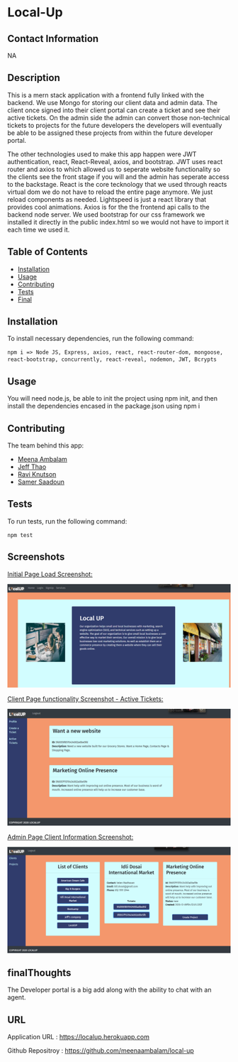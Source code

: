 # Local-Up
## Contact Information
NA
## Description
This is a mern stack application with a frontend fully linked with the backend. We use Mongo for storing our client data and admin data. The client once signed into their client portal can create a ticket and see their active tickets. On the admin side the admin can convert those non-technical tickets to projects for the future developers the developers will eventually be able to be assigned these projects from within the future developer portal. 

The other technologies used to make this app happen were JWT authentication, react, React-Reveal, axios, and bootstrap. JWT uses react router and axios to which allowed us to seperate website functionality so the clients see the front stage if you will and the admin has seperate access to the backstage. React is the core tecknology that we used through reacts virtual dom we do not have to reload the entire page anymore. We just reload components as needed. Lightspeed is just a react library that provides cool animations. Axios is for the the frontend api calls to the backend node server. We used bootstrap for our css framework we installed it directly in the public index.html so we would not have to import it each time we used it. 
## Table of Contents 
* [Installation](#installation)
* [Usage](#usage)
* [Contributing](#contributing)
* [Tests](#tests)
* [Final](#finalThoughts)

## Installation
To install necessary dependencies, run the following command:
```
npm i => Node JS, Express, axios, react, react-router-dom, mongoose, react-bootstrap, concurrently, react-reveal, nodemon, JWT, Bcrypts
```
## Usage
You will need node.js, be able to init the project using npm init, and then install the dependencies encased in the package.json using npm i

## Contributing
The team behind this app:
  * [Meena Ambalam](https://github.com/meenaambalam)
  * [Jeff Thao](https://github.com/JeffThao)
  * [Ravi Knutson](https://github.com/Knuts839)
  * [Samer Saadoun](https://github.com/samergain)

## Tests
To run tests, run the following command:
```
npm test
```

## Screenshots
<ins>Initial Page Load Screenshot:</ins>

![Screen #1](./client/src/images/homepage.PNG)

<ins>Client Page functionality Screenshot - Active Tickets:</ins>

![Screen #1](./client/src/images/active_tickets_from_clientpage.PNG)

<ins>Admin Page Client Information Screenshot:</ins>

![Screen #1](./client/src/images/Clients_and_Tickets_from_adminpage.PNG)

## finalThoughts 
The Developer portal is a big add along with the ability to chat with an agent.

## URL
Application URL : https://localup.herokuapp.com

Github Repositroy : https://github.com/meenaambalam/local-up




